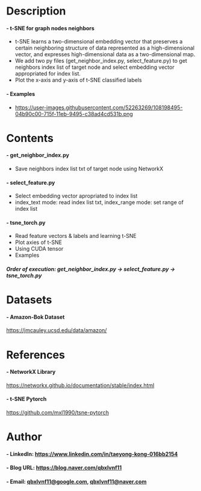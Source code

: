

Description
=============

#### - t-SNE for graph nodes neighbors
  - t-SNE learns a two-dimensional embedding vector that preserves a certain neighboring structure of data represented as a high-dimensional vector, and expresses high-dimensional data as a two-dimensional map.
  - We add two py files (get_neighbor_index.py, select_feature.py) to get neighbors index list of target node and select embedding vector appropriated for index list.
  - Plot the x-axis and y-axis of t-SNE classified labels

#### - Examples
  - https://user-images.githubusercontent.com/52263269/108198495-04b90c00-715f-11eb-9495-c38ad4cd531b.png

Contents
=============

#### - get_neighbor_index.py
  - Save neighbors index list txt of target node using NetworkX
#### - select_feature.py
  - Select embedding vector apropriated to index list
  - index_text mode: read index list txt, index_range mode: set range of index list
#### - tsne_torch.py
  - Read feature vectors & labels and learning t-SNE
  - Plot axies of t-SNE
  - Using CUDA tensor
  - Examples
  
##### Order of execution: get_neighbor_index.py -> select_feature.py -> tsne_torch.py

Datasets
=============

#### - Amazon-Bok Dataset

https://jmcauley.ucsd.edu/data/amazon/

References
=============

#### - NetworkX Library

https://networkx.github.io/documentation/stable/index.html

#### - t-SNE Pytorch

https://github.com/mxl1990/tsne-pytorch

Author
=============

#### - LinkedIn: https://www.linkedin.com/in/taeyong-kong-016bb2154

#### - Blog URL: https://blog.naver.com/qbxlvnf11

#### - Email: qbxlvnf11@google.com, qbxlvnf11@naver.com
